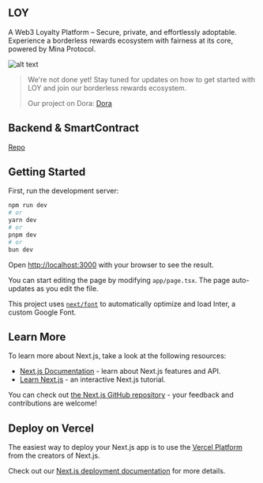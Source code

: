 ## LOY
A Web3 Loyalty Platform – Secure, private, and effortlessly adoptable. Experience a borderless rewards ecosystem with fairness at its core, powered by Mina Protocol.

![alt text](https://github.com/nmhien2605/loy-demo/blob/main/img/homepage.png?raw=true)

> We're not done yet! Stay tuned for updates on how to get started with LOY and join our borderless rewards ecosystem.
> 
> Our project on Dora: [Dora]()

## Backend & SmartContract
[Repo](https://github.com/nguyenkhoa0721/voucher)

## Getting Started
First, run the development server:

```bash
npm run dev
# or
yarn dev
# or
pnpm dev
# or
bun dev
```

Open [http://localhost:3000](http://localhost:3000) with your browser to see the result.

You can start editing the page by modifying `app/page.tsx`. The page auto-updates as you edit the file.

This project uses [`next/font`](https://nextjs.org/docs/basic-features/font-optimization) to automatically optimize and load Inter, a custom Google Font.

## Learn More

To learn more about Next.js, take a look at the following resources:

- [Next.js Documentation](https://nextjs.org/docs) - learn about Next.js features and API.
- [Learn Next.js](https://nextjs.org/learn) - an interactive Next.js tutorial.

You can check out [the Next.js GitHub repository](https://github.com/vercel/next.js/) - your feedback and contributions are welcome!

## Deploy on Vercel

The easiest way to deploy your Next.js app is to use the [Vercel Platform](https://vercel.com/new?utm_medium=default-template&filter=next.js&utm_source=create-next-app&utm_campaign=create-next-app-readme) from the creators of Next.js.

Check out our [Next.js deployment documentation](https://nextjs.org/docs/deployment) for more details.
